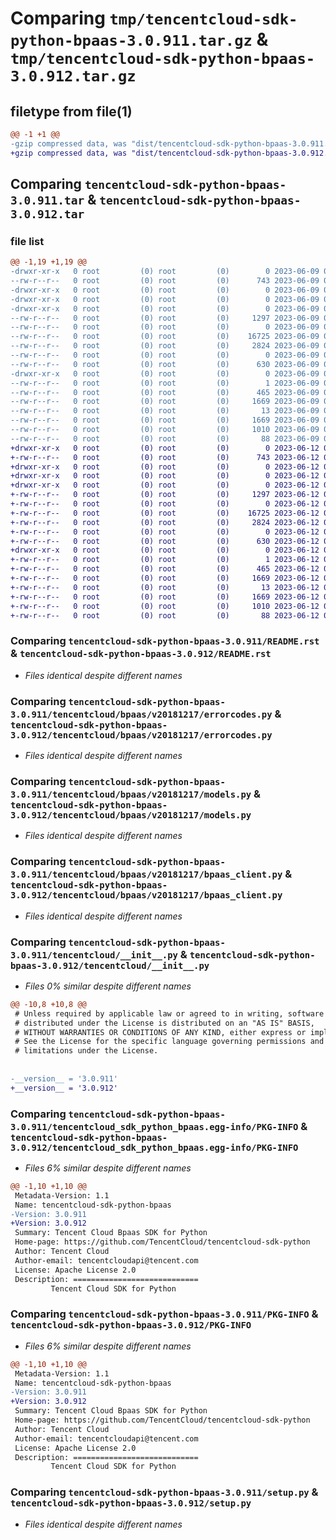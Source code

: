 # Comparing `tmp/tencentcloud-sdk-python-bpaas-3.0.911.tar.gz` & `tmp/tencentcloud-sdk-python-bpaas-3.0.912.tar.gz`

## filetype from file(1)

```diff
@@ -1 +1 @@
-gzip compressed data, was "dist/tencentcloud-sdk-python-bpaas-3.0.911.tar", last modified: Fri Jun  9 02:13:10 2023, max compression
+gzip compressed data, was "dist/tencentcloud-sdk-python-bpaas-3.0.912.tar", last modified: Mon Jun 12 02:57:37 2023, max compression
```

## Comparing `tencentcloud-sdk-python-bpaas-3.0.911.tar` & `tencentcloud-sdk-python-bpaas-3.0.912.tar`

### file list

```diff
@@ -1,19 +1,19 @@
-drwxr-xr-x   0 root         (0) root         (0)        0 2023-06-09 02:13:10.000000 tencentcloud-sdk-python-bpaas-3.0.911/
--rw-r--r--   0 root         (0) root         (0)      743 2023-06-09 02:13:10.000000 tencentcloud-sdk-python-bpaas-3.0.911/README.rst
-drwxr-xr-x   0 root         (0) root         (0)        0 2023-06-09 02:13:10.000000 tencentcloud-sdk-python-bpaas-3.0.911/tencentcloud/
-drwxr-xr-x   0 root         (0) root         (0)        0 2023-06-09 02:13:10.000000 tencentcloud-sdk-python-bpaas-3.0.911/tencentcloud/bpaas/
-drwxr-xr-x   0 root         (0) root         (0)        0 2023-06-09 02:13:10.000000 tencentcloud-sdk-python-bpaas-3.0.911/tencentcloud/bpaas/v20181217/
--rw-r--r--   0 root         (0) root         (0)     1297 2023-06-09 02:13:10.000000 tencentcloud-sdk-python-bpaas-3.0.911/tencentcloud/bpaas/v20181217/errorcodes.py
--rw-r--r--   0 root         (0) root         (0)        0 2023-06-09 02:13:10.000000 tencentcloud-sdk-python-bpaas-3.0.911/tencentcloud/bpaas/v20181217/__init__.py
--rw-r--r--   0 root         (0) root         (0)    16725 2023-06-09 02:13:10.000000 tencentcloud-sdk-python-bpaas-3.0.911/tencentcloud/bpaas/v20181217/models.py
--rw-r--r--   0 root         (0) root         (0)     2824 2023-06-09 02:13:10.000000 tencentcloud-sdk-python-bpaas-3.0.911/tencentcloud/bpaas/v20181217/bpaas_client.py
--rw-r--r--   0 root         (0) root         (0)        0 2023-06-09 02:13:10.000000 tencentcloud-sdk-python-bpaas-3.0.911/tencentcloud/bpaas/__init__.py
--rw-r--r--   0 root         (0) root         (0)      630 2023-06-09 02:13:10.000000 tencentcloud-sdk-python-bpaas-3.0.911/tencentcloud/__init__.py
-drwxr-xr-x   0 root         (0) root         (0)        0 2023-06-09 02:13:10.000000 tencentcloud-sdk-python-bpaas-3.0.911/tencentcloud_sdk_python_bpaas.egg-info/
--rw-r--r--   0 root         (0) root         (0)        1 2023-06-09 02:13:10.000000 tencentcloud-sdk-python-bpaas-3.0.911/tencentcloud_sdk_python_bpaas.egg-info/dependency_links.txt
--rw-r--r--   0 root         (0) root         (0)      465 2023-06-09 02:13:10.000000 tencentcloud-sdk-python-bpaas-3.0.911/tencentcloud_sdk_python_bpaas.egg-info/SOURCES.txt
--rw-r--r--   0 root         (0) root         (0)     1669 2023-06-09 02:13:10.000000 tencentcloud-sdk-python-bpaas-3.0.911/tencentcloud_sdk_python_bpaas.egg-info/PKG-INFO
--rw-r--r--   0 root         (0) root         (0)       13 2023-06-09 02:13:10.000000 tencentcloud-sdk-python-bpaas-3.0.911/tencentcloud_sdk_python_bpaas.egg-info/top_level.txt
--rw-r--r--   0 root         (0) root         (0)     1669 2023-06-09 02:13:10.000000 tencentcloud-sdk-python-bpaas-3.0.911/PKG-INFO
--rw-r--r--   0 root         (0) root         (0)     1010 2023-06-09 02:13:10.000000 tencentcloud-sdk-python-bpaas-3.0.911/setup.py
--rw-r--r--   0 root         (0) root         (0)       88 2023-06-09 02:13:10.000000 tencentcloud-sdk-python-bpaas-3.0.911/setup.cfg
+drwxr-xr-x   0 root         (0) root         (0)        0 2023-06-12 02:57:37.000000 tencentcloud-sdk-python-bpaas-3.0.912/
+-rw-r--r--   0 root         (0) root         (0)      743 2023-06-12 02:57:37.000000 tencentcloud-sdk-python-bpaas-3.0.912/README.rst
+drwxr-xr-x   0 root         (0) root         (0)        0 2023-06-12 02:57:37.000000 tencentcloud-sdk-python-bpaas-3.0.912/tencentcloud/
+drwxr-xr-x   0 root         (0) root         (0)        0 2023-06-12 02:57:37.000000 tencentcloud-sdk-python-bpaas-3.0.912/tencentcloud/bpaas/
+drwxr-xr-x   0 root         (0) root         (0)        0 2023-06-12 02:57:37.000000 tencentcloud-sdk-python-bpaas-3.0.912/tencentcloud/bpaas/v20181217/
+-rw-r--r--   0 root         (0) root         (0)     1297 2023-06-12 02:57:37.000000 tencentcloud-sdk-python-bpaas-3.0.912/tencentcloud/bpaas/v20181217/errorcodes.py
+-rw-r--r--   0 root         (0) root         (0)        0 2023-06-12 02:57:37.000000 tencentcloud-sdk-python-bpaas-3.0.912/tencentcloud/bpaas/v20181217/__init__.py
+-rw-r--r--   0 root         (0) root         (0)    16725 2023-06-12 02:57:37.000000 tencentcloud-sdk-python-bpaas-3.0.912/tencentcloud/bpaas/v20181217/models.py
+-rw-r--r--   0 root         (0) root         (0)     2824 2023-06-12 02:57:37.000000 tencentcloud-sdk-python-bpaas-3.0.912/tencentcloud/bpaas/v20181217/bpaas_client.py
+-rw-r--r--   0 root         (0) root         (0)        0 2023-06-12 02:57:37.000000 tencentcloud-sdk-python-bpaas-3.0.912/tencentcloud/bpaas/__init__.py
+-rw-r--r--   0 root         (0) root         (0)      630 2023-06-12 02:57:37.000000 tencentcloud-sdk-python-bpaas-3.0.912/tencentcloud/__init__.py
+drwxr-xr-x   0 root         (0) root         (0)        0 2023-06-12 02:57:37.000000 tencentcloud-sdk-python-bpaas-3.0.912/tencentcloud_sdk_python_bpaas.egg-info/
+-rw-r--r--   0 root         (0) root         (0)        1 2023-06-12 02:57:37.000000 tencentcloud-sdk-python-bpaas-3.0.912/tencentcloud_sdk_python_bpaas.egg-info/dependency_links.txt
+-rw-r--r--   0 root         (0) root         (0)      465 2023-06-12 02:57:37.000000 tencentcloud-sdk-python-bpaas-3.0.912/tencentcloud_sdk_python_bpaas.egg-info/SOURCES.txt
+-rw-r--r--   0 root         (0) root         (0)     1669 2023-06-12 02:57:37.000000 tencentcloud-sdk-python-bpaas-3.0.912/tencentcloud_sdk_python_bpaas.egg-info/PKG-INFO
+-rw-r--r--   0 root         (0) root         (0)       13 2023-06-12 02:57:37.000000 tencentcloud-sdk-python-bpaas-3.0.912/tencentcloud_sdk_python_bpaas.egg-info/top_level.txt
+-rw-r--r--   0 root         (0) root         (0)     1669 2023-06-12 02:57:37.000000 tencentcloud-sdk-python-bpaas-3.0.912/PKG-INFO
+-rw-r--r--   0 root         (0) root         (0)     1010 2023-06-12 02:57:37.000000 tencentcloud-sdk-python-bpaas-3.0.912/setup.py
+-rw-r--r--   0 root         (0) root         (0)       88 2023-06-12 02:57:37.000000 tencentcloud-sdk-python-bpaas-3.0.912/setup.cfg
```

### Comparing `tencentcloud-sdk-python-bpaas-3.0.911/README.rst` & `tencentcloud-sdk-python-bpaas-3.0.912/README.rst`

 * *Files identical despite different names*

### Comparing `tencentcloud-sdk-python-bpaas-3.0.911/tencentcloud/bpaas/v20181217/errorcodes.py` & `tencentcloud-sdk-python-bpaas-3.0.912/tencentcloud/bpaas/v20181217/errorcodes.py`

 * *Files identical despite different names*

### Comparing `tencentcloud-sdk-python-bpaas-3.0.911/tencentcloud/bpaas/v20181217/models.py` & `tencentcloud-sdk-python-bpaas-3.0.912/tencentcloud/bpaas/v20181217/models.py`

 * *Files identical despite different names*

### Comparing `tencentcloud-sdk-python-bpaas-3.0.911/tencentcloud/bpaas/v20181217/bpaas_client.py` & `tencentcloud-sdk-python-bpaas-3.0.912/tencentcloud/bpaas/v20181217/bpaas_client.py`

 * *Files identical despite different names*

### Comparing `tencentcloud-sdk-python-bpaas-3.0.911/tencentcloud/__init__.py` & `tencentcloud-sdk-python-bpaas-3.0.912/tencentcloud/__init__.py`

 * *Files 0% similar despite different names*

```diff
@@ -10,8 +10,8 @@
 # Unless required by applicable law or agreed to in writing, software
 # distributed under the License is distributed on an "AS IS" BASIS,
 # WITHOUT WARRANTIES OR CONDITIONS OF ANY KIND, either express or implied.
 # See the License for the specific language governing permissions and
 # limitations under the License.
 
 
-__version__ = '3.0.911'
+__version__ = '3.0.912'
```

### Comparing `tencentcloud-sdk-python-bpaas-3.0.911/tencentcloud_sdk_python_bpaas.egg-info/PKG-INFO` & `tencentcloud-sdk-python-bpaas-3.0.912/tencentcloud_sdk_python_bpaas.egg-info/PKG-INFO`

 * *Files 6% similar despite different names*

```diff
@@ -1,10 +1,10 @@
 Metadata-Version: 1.1
 Name: tencentcloud-sdk-python-bpaas
-Version: 3.0.911
+Version: 3.0.912
 Summary: Tencent Cloud Bpaas SDK for Python
 Home-page: https://github.com/TencentCloud/tencentcloud-sdk-python
 Author: Tencent Cloud
 Author-email: tencentcloudapi@tencent.com
 License: Apache License 2.0
 Description: ============================
         Tencent Cloud SDK for Python
```

### Comparing `tencentcloud-sdk-python-bpaas-3.0.911/PKG-INFO` & `tencentcloud-sdk-python-bpaas-3.0.912/PKG-INFO`

 * *Files 6% similar despite different names*

```diff
@@ -1,10 +1,10 @@
 Metadata-Version: 1.1
 Name: tencentcloud-sdk-python-bpaas
-Version: 3.0.911
+Version: 3.0.912
 Summary: Tencent Cloud Bpaas SDK for Python
 Home-page: https://github.com/TencentCloud/tencentcloud-sdk-python
 Author: Tencent Cloud
 Author-email: tencentcloudapi@tencent.com
 License: Apache License 2.0
 Description: ============================
         Tencent Cloud SDK for Python
```

### Comparing `tencentcloud-sdk-python-bpaas-3.0.911/setup.py` & `tencentcloud-sdk-python-bpaas-3.0.912/setup.py`

 * *Files identical despite different names*

